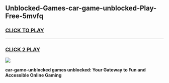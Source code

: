 
## Unblocked-Games-car-game-unblocked-Play-Free-5mvfq
<h3>
<a href="https://premium76.site?title=car-game-unblocked&ref=18A1">CLICK TO PLAY</a></h3>
<hr>

<h3>
<a href="https://premium76.site?title=car-game-unblocked&ref=18A1">CLICK 2 PLAY</a>
  
</h3>

<a href="https://premium76.site?title=car-game-unblocked&ref=18A1"><img src="https://clearcache.store/games.png"></a>


**car-game-unblocked games unblocked: Your Gateway to Fun and Accessible Online Gaming**
